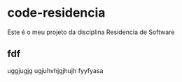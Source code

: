 # code-residencia

Este é o meu projeto da disciplina Residencia de Software

## fdf

uggjugjg
ugjuhvhjgjhujh
fyyfyasa

